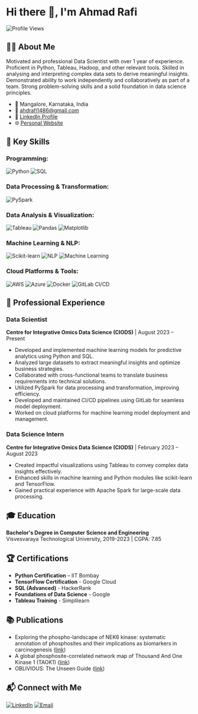 # Hi there 👋, I'm Ahmad Rafi

![Profile Views](https://komarev.com/ghpvc/?username=ahmadrafi&style=flat-square)

## 👨‍💻 About Me

Motivated and professional Data Scientist with over 1 year of experience. Proficient in Python, 
Tableau, Hadoop, and other relevant tools. Skilled in analysing and interpreting complex data 
sets to derive meaningful insights. Demonstrated ability to work independently and 
collaboratively as part of a team. Strong problem-solving skills and a solid foundation in data 
science principles. 

- 📍 Mangalore, Karnataka, India
- 📧 [ahdrafi1486@gmail.com](mailto:ahdrafi1486@gmail.com)
- 💼 [LinkedIn Profile](https://www.linkedin.com/in/ahmad-rafi-6a59151a7)
- 🌐 [Personal Website](#)

## 🔧 Key Skills


### Programming:
![Python](https://img.shields.io/badge/Python-3776AB?style=flat&logo=python&logoColor=white)
![SQL](https://img.shields.io/badge/SQL-4479A1?style=flat&logo=postgresql&logoColor=white)

### Data Processing & Transformation:
![PySpark](https://img.shields.io/badge/PySpark-E25A1C?style=flat&logo=apache-spark&logoColor=white)

### Data Analysis & Visualization:
![Tableau](https://img.shields.io/badge/Tableau-E97627?style=flat&logo=tableau&logoColor=white)
![Pandas](https://img.shields.io/badge/Pandas-150458?style=flat&logo=pandas&logoColor=white)
![Matplotlib](https://img.shields.io/badge/Matplotlib-0193D4?style=flat&logo=python&logoColor=white)

### Machine Learning & NLP:
![Scikit-learn](https://img.shields.io/badge/Scikit--learn-F7931E?style=flat&logo=scikit-learn&logoColor=white)
![NLP](https://img.shields.io/badge/NLP-008080?style=flat&logo=nlp&logoColor=white)
![Machine Learning](https://img.shields.io/badge/Machine%20Learning-FF6F00?style=flat&logo=tensorflow&logoColor=white)

### Cloud Platforms & Tools:
![AWS](https://img.shields.io/badge/AWS-232F3E?style=flat&logo=amazon-aws&logoColor=white)
![Azure](https://img.shields.io/badge/Azure-0078D4?style=flat&logo=microsoft-azure&logoColor=white)
![Docker](https://img.shields.io/badge/Docker-2496ED?style=flat&logo=docker&logoColor=white)
![GitLab CI/CD](https://img.shields.io/badge/GitLab%20CI%2FCD-FCA121?style=flat&logo=gitlab&logoColor=white)


## 🚀 Professional Experience

### Data Scientist
**Centre for Integrative Omics Data Science (CIODS)** | August 2023 – Present

- Developed and implemented machine learning models for predictive analytics using Python and SQL.
- Analyzed large datasets to extract meaningful insights and optimize business strategies.
- Collaborated with cross-functional teams to translate business requirements into technical solutions.
- Utilized PySpark for data processing and transformation, improving efficiency.
- Developed and maintained CI/CD pipelines using GitLab for seamless model deployment.
- Worked on cloud platforms for machine learning model deployment and management.

### Data Science Intern
**Centre for Integrative Omics Data Science (CIODS)** | February 2023 – August 2023

- Created impactful visualizations using Tableau to convey complex data insights effectively.
- Enhanced skills in machine learning and Python modules like scikit-learn and TensorFlow.
- Gained practical experience with Apache Spark for large-scale data processing.

## 🎓 Education
**Bachelor's Degree in Computer Science and Engineering**  
Visvesvaraya Technological University, 2019-2023 | CGPA: 7.85

## 🏆 Certifications

- **Python Certification** – IIT Bombay
- **TensorFlow Certification** - Google Cloud
- **SQL (Advanced)** - HackerRank
- **Foundations of Data Science** - Google
- **Tableau Training** - Simplilearn

## 📚 Publications

- Exploring the phospho-landscape of NEK6 kinase: systematic annotation of phosphosites and their implications as biomarkers in carcinogenesis ([link](https://link.springer.com/article/10.1007/s42485-024-00146-8))
- A global phosphosite-correlated network map of Thousand And One Kinase 1 (TAOK1) ([link](https://www.sciencedirect.com/science/article/abs/pii/S1357272524000499?via%3Dihub))
- OBLIVIOUS: The Unseen Guide ([link](https://researchjournalnmit.wordpress.com/oblivious-the-unseen-guide/))

## 📬 Connect with Me

[![LinkedIn](https://img.shields.io/badge/LinkedIn-0077B5?style=flat&logo=linkedin&logoColor=white)](https://www.linkedin.com/in/ahmad-rafi-6a59151a7)
[![Email](https://img.shields.io/badge/Email-D14836?style=flat&logo=gmail&logoColor=white)](mailto:ahdrafi1486@gmail.com)
